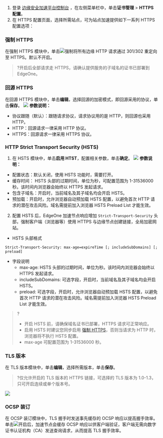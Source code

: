 
1. 登录 [边缘安全加速平台控制台](https://console.cloud.tencent.com/teo) ，在左侧菜单栏中，单击**证书管理** > **HTTPS 配置**。
2. 在 HTTPS 配置页面，选择所需站点，可为站点加速提供如下一系列 HTTPS 配置选项：

### 强制 HTTPS[](id:QZ)
在强制 HTTPS 模块中，单击![](https://qcloudimg.tencent-cloud.cn/raw/4f521701c30f8f3f7ca4b577e00b62b9.png)强制将所有边缘 HTTP 请求通过 301/302 重定向至 HTTPS。默认不开启。
>?开启后全部请求走 HTTPS，请确认提供服务的子域名的证书已部署到 EdgeOne。
>

### 回源 HTTPS[](id:HY)
在回源 HTTPS 模块中，单击**编辑**，选择回源的加密模式，即回源采用的协议，单击**保存**。
![](https://qcloudimg.tencent-cloud.cn/raw/fbe3dd3ea73804cf193618ed3f18f074.png)
**参数说明：**
- 协议跟随（默认）：跟随请求协议，请求协议用的是 HTTP，则回源也采用 HTTP。
- HTTP：回源请求一律采用 HTTP 协议。
- HTTPS：回源请求一律采用 HTTPS 协议。

### HTTP Strict Transport Security (HSTS)
1. 在 HSTS 模块中，单击**启用 HTST**，配置相关参数，单击**确定**。
![](https://qcloudimg.tencent-cloud.cn/raw/2077b2ac09ea3aff461a08964d617bd6.png)
**参数说明：**
 - 配置状态：默认关闭，使用 HSTS 功能时，需要打开。
 - 缓存时间： HSTS 头部的过期时间，单位为秒，可配置范围为 1-31536000 秒。该时间内浏览器会始终以 HTTPS 发起请求。
 - 包含子域名：开启时，当前域名及其子域名均会开启 HSTS。
 - 预加载：开启时，允许浏览器自动预加载 HSTS 配置，以避免首次 HTTP 请求的潜在攻击风险。域名需提前加入浏览器 HSTS Preload List 才能生效。
2. 配置 HSTS 后，EdgeOne 加速节点响应增加 `Strict-Transport-Security` 头部，强制客户端（浏览器等）使用 HTTPS 与边缘节点创建链接，全局加密网站。
 - HSTS 头部格式
```
Strict-Transport-Security: max-age=expireTime [; includeSubDomains] [; preload]
```
 - 字段说明
    - max-age: HSTS 头部的过期时间，单位为秒。该时间内浏览器会始终以 HTTPS 发起请求。
    - includeSubDomains: 可选字段，开启时，当前域名及其子域名均会开启 HSTS。
    - preload: 可选字段，开启时，允许浏览器自动预加载 HSTS 配置，以避免首次 HTTP 请求的潜在攻击风险。域名需提前加入浏览器 HSTS Preload List 才能生效。
>?
>- 开启 HSTS 前，请确保域名证书已部署，HTTPS 请求可正常响应。
>- 启用 HSTS 时建议您同步启用 [强制 HTTPS](#QZ)，否则当请求为 HTTP 时，浏览器将不执行 HSTS 配置。
>- max-age 可配置范围为 1-31536000 秒。

### TLS 版本
在 TLS 版本模块中，单击**编辑**，选择所需版本，单击**保存**。
>?仅允许开启的 TLS 版本的 HTTPS 链接，可选择的 TLS 版本为 1.0-1.3，只可开启连续或单个版本号。
>
![](https://qcloudimg.tencent-cloud.cn/raw/7a91b1f77935d50c4de1aa355f5560c3.png)


### OCSP 装订
在 OCSP 装订模块中，TLS 握手时发送事先缓存的 OCSP 响应以提高握手效率。单击![](https://qcloudimg.tencent-cloud.cn/raw/0ce2f7ccf282e1b1bda8dd2e7032cd8a.png)开启后，加速节点会缓存 OCSP 响应以供客户端验证，客户端无需向数字证书认证机构（CA）发送查询请求，从而提高 TLS 握手效率。
